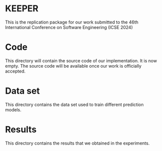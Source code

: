 # KEEPER
This is the replication package for our work submitted to the 46th International Conference on Software Engineering (ICSE 2024)

# Code
This directory will contain the source code of our implementation. It is now empty. The source code will be available once our work is officially accepted.

# Data set
This directory contains the data set used to train different prediction models.

# Results
This directory contains the results that we obtained in the experiments.

